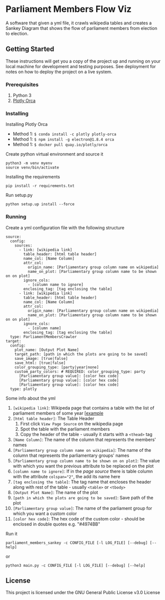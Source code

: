 # Parliament Members Flow Viz

A software that given a yml file, it crawls wikipedia tables and creates a Sankey Diagram that shows the flow of parliament members from election to election.

## Getting Started

These instructions will get you a copy of the project up and running on your local machine for development and testing purposes. See deployment for notes on how to deploy the project on a live system.

### Prerequisites

1. Python 3
1. [Plotly Orca](https://github.com/plotly/orca)

### Installing

Installing Plotly Orca
- Method 1: `$ conda install -c plotly plotly-orca`
- Method 1: `$ npm install -g electron@1.8.4 orca`
- Method 1: `$ docker pull quay.io/plotly/orca`

Create python virtual environment and source it
```
python3 -m venv myenv
source venv/bin/activate
```

Installing the requirements
```
pip install -r requirements.txt
```

Run setup.py
```
python setup.up install --force
```

### Running

Create a yml configuration file with the following structure
```
source:
  config:
    sources:
      - link: [wikipedia link]
        table_header: [html table header]
        name_col: [Name Column]
        attr_col:
          origin_name: [Parliamentary group column name on wikipedia]
          name_on_plot: [Parliamentary group column name to be shown on on plot]
        ignore_cols:
          - [column name to ignore]
        enclosing_tag: [tag enclosing the table]
      - link: [wikipedia link]
        table_header: [html table header]
        name_col: [Name Column]
        attr_col:
          origin_name: [Parliamentary group column name on wikipedia]
          name_on_plot: [Parliamentary group column name to be shown on on plot]
        ignore_cols:
          - [column name]
        enclosing_tag: [tag enclosing the table]
  type: ParliamentMembersCrawler
target:
  config:
    plot_name: [Output Plot Name]
    target_path: [path in which the plots are going to be saved]
    save_image: [true|false]
    save_html: [true|false]
    color_grouping_type: [party|year|none]
    custom_party_colors: # REQUIRED: color_grouping_type: party
      [Parliamentary group value]: [color hex code]
      [Parliamentary group value]: [color hex code]
      [Parliamentary group value]: [color hex code]
  type: plotly
```

Some info about the yml
1. `[wikipedia link]`: Wikipeda page that contains a table with the list of parliament members of some year [[example](https://en.wikipedia.org/wiki/List_of_members_of_the_Hellenic_Parliament,_2015_(September)%E2%80%932019)
1. `[html table header]`: The Table Header
   1. First click `View Page Source` on the wikipedia page
   1. Spot the table with the parliament members
   1. Copy the header of the table - usually it starts with a `<thead>` tag
1. `[Name Column]`: The name of the column that represents the members' names
1. `[Parliamentary group column name on wikipedia]`: The name of the column that represents the parliamentary groups' names
1. `[Parliamentary group column name to be shown on on plot]`: The value with which you want the previous attribute to be replaced on the plot
1. `[column name to ignore]`: If in the _page source_ there is table column with the attribute `colspan="2"`, the add its name here
1. `[tag enclosing the table]`: The tag name that encloses the header along with rest of the table - usually `<table>` or `<tbody>`
1. `[Output Plot Name]`: The name of the plot
1. `[path in which the plots are going to be saved]`: Save path of the plot
1. `[Parliamentary group value]`: The name of the parliament group for which you want a custom color
1. `[color hex code]`: The hex code of the custom color - should be enclosed in double quotes e.g. "#4974BB"

Run it
```
parliament_members_sankey -c CONFIG_FILE [-l LOG_FILE] [--debug] [--help]
```
or
```
python3 main.py -c CONFIG_FILE [-l LOG_FILE] [--debug] [--help]
```

## License

This project is licensed under the GNU General Public License v3.0 License